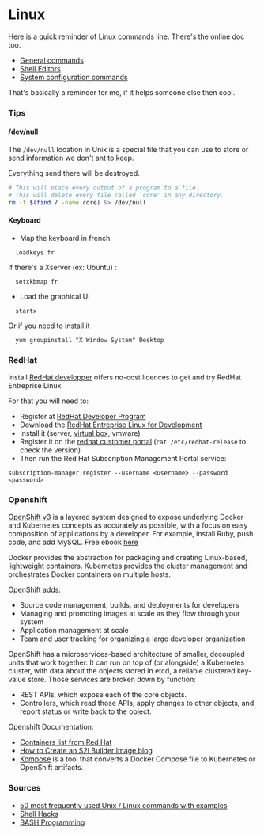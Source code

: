 # Linux

Here is a quick reminder of Linux commands line.
There's the online doc too.

- [General commands](https://github.com/Sylhare/Linux/blob/master/General%20commands.md)
- [Shell Editors](https://github.com/Sylhare/Linux/blob/master/Shell%20Editors.md)
- [System configuration commands](https://github.com/Sylhare/Linux/blob/master/System%20configuration%20commands.md)

That's basically a reminder for me, if it helps someone else then cool.

### Tips

#### /dev/null

The `/dev/null` location in Unix is a special file that you can use to store or send information we don't ant to keep.

Everything send there will be destroyed.

```bash
# This will place every output of a program to a file. 
# This will delete every file called 'core' in any directory.
rm -f $(find / -name core) &> /dev/null 
```

#### Keyboard

- Map the keyboard in french:
```
  loadkeys fr 
```
If there's a Xserver (ex: Ubuntu) :
```
  setxkbmap fr
```

- Load the graphical UI
```
  startx
```
Or if you need to install it
```
  yum groupinstall "X Window System" Desktop
```

### RedHat

Install [RedHat developper](https://developers.redhat.com/blog/2016/03/31/no-cost-rhel-developer-subscription-now-available/) offers no-cost licences to get and try RedHat Entreprise Linux.

For that you will need to:

- Register at [RedHat Developer Program](https://developers.redhat.com/)
- Download the [RedHat Entreprise Linux for Development](https://developers.redhat.com/products/rhel/download/)
- Install it (server, [virtual box](https://www.virtualbox.org/), vmware)
- Register it on the [redhat customer portal](https://access.redhat.com/labs/registrationassistant/#/) (`cat /etc/redhat-release` to check the version)
- Then run the Red Hat Subscription Management Portal service:
```
subscription-manager register --username <username> --password <password>
```

### Openshift

[OpenShift v3](https://docs.openshift.com/enterprise/3.0/architecture/index.html) is a layered system designed to expose underlying Docker and Kubernetes concepts as accurately as possible, with a focus on easy composition of applications by a developer. 
For example, install Ruby, push code, and add MySQL. Free ebook [here](https://www.openshift.com/promotions/for-developers.html )

Docker provides the abstraction for packaging and creating Linux-based, lightweight containers. Kubernetes provides the cluster management and orchestrates Docker containers on multiple hosts.

OpenShift adds:

- Source code management, builds, and deployments for developers
- Managing and promoting images at scale as they flow through your system
- Application management at scale
- Team and user tracking for organizing a large developer organization

OpenShift has a microservices-based architecture of smaller, decoupled units that work together. It can run on top of (or alongside) a Kubernetes cluster, with data about the objects stored in etcd, a reliable clustered key-value store. Those services are broken down by function:

- REST APIs, which expose each of the core objects.
- Controllers, which read those APIs, apply changes to other objects, and report status or write back to the object.

Openshift Documentation:

- [Containers list from Red Hat](https://access.redhat.com/containers/)
- [How:to Create an S2I Builder Image blog](https://blog.openshift.com/create-s2i-builder-image/)
- [Kompose](https://developers.redhat.com/blog/2017/08/02/getting-started-with-kompose/) is a tool that converts a Docker Compose file to Kubernetes or OpenShift artifacts.


### Sources

- [50 most frequently used Unix / Linux commands with examples](http://www.thegeekstuff.com/2010/11/50-linux-commands/)
- [Shell Hacks](https://www.shellhacks.com/)
- [BASH Programming](http://tldp.org/HOWTO/Bash-Prog-Intro-HOWTO.html#toc1)
